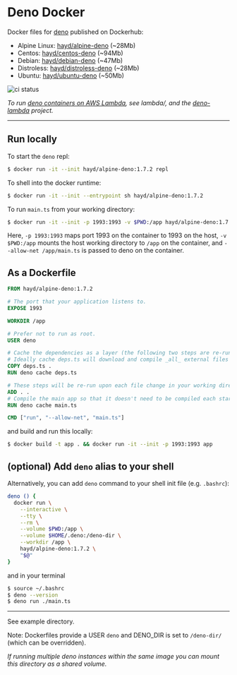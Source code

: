 # Deno Docker

Docker files for [deno](https://github.com/denoland/deno) published on Dockerhub:

- Alpine Linux: [hayd/alpine-deno](https://hub.docker.com/r/hayd/alpine-deno/) (\~28Mb)
- Centos: [hayd/centos-deno](https://hub.docker.com/r/hayd/centos-deno/) (\~94Mb)
- Debian: [hayd/debian-deno](https://hub.docker.com/r/hayd/debian-deno/) (\~47Mb)
- Distroless: [hayd/distroless-deno](https://hub.docker.com/r/hayd/distroless-deno) (\~28Mb)
- Ubuntu: [hayd/ubuntu-deno](https://hub.docker.com/r/hayd/ubuntu-deno/) (\~50Mb)

![ci status](https://github.com/hayd/deno-docker/workflows/Test/badge.svg?branch=master)

_To run [deno containers on AWS Lambda](https://hub.docker.com/r/hayd/deno-lambda/), see lambda/,
and the [deno-lambda](https://github.com/hayd/deno-lambda) project._

---

## Run locally

To start the `deno` repl:

```sh
$ docker run -it --init hayd/alpine-deno:1.7.2 repl
```

To shell into the docker runtime:

```sh
$ docker run -it --init --entrypoint sh hayd/alpine-deno:1.7.2
```

To run `main.ts` from your working directory:

```sh
$ docker run -it --init -p 1993:1993 -v $PWD:/app hayd/alpine-deno:1.7.2 run --allow-net /app/main.ts
```

Here, `-p 1993:1993` maps port 1993 on the container to 1993 on the host,
`-v $PWD:/app` mounts the host working directory to `/app` on the container, and
`--allow-net /app/main.ts` is passed to deno on the container.

## As a Dockerfile

```Dockerfile
FROM hayd/alpine-deno:1.7.2

# The port that your application listens to.
EXPOSE 1993

WORKDIR /app

# Prefer not to run as root.
USER deno

# Cache the dependencies as a layer (the following two steps are re-run only when deps.ts is modified).
# Ideally cache deps.ts will download and compile _all_ external files used in main.ts.
COPY deps.ts .
RUN deno cache deps.ts

# These steps will be re-run upon each file change in your working directory:
ADD . .
# Compile the main app so that it doesn't need to be compiled each startup/entry.
RUN deno cache main.ts

CMD ["run", "--allow-net", "main.ts"]
```

and build and run this locally:

```sh
$ docker build -t app . && docker run -it --init -p 1993:1993 app
```

## (optional) Add `deno` alias to your shell

Alternatively, you can add `deno` command to your shell init file (e.g. `.bashrc`):

```sh
deno () {
  docker run \
    --interactive \
    --tty \
    --rm \
    --volume $PWD:/app \
    --volume $HOME/.deno:/deno-dir \
    --workdir /app \
    hayd/alpine-deno:1.7.2 \
    "$@"
}
```

and in your terminal

```sh
$ source ~/.bashrc
$ deno --version
$ deno run ./main.ts
```

---

See example directory.

Note: Dockerfiles provide a USER `deno` and DENO_DIR is set to `/deno-dir/` (which can be overridden).

_If running multiple deno instances within the same image you can mount this directory as a shared volume._
